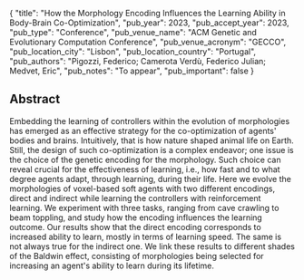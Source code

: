 {
  "title": "How the Morphology Encoding Influences the Learning Ability in Body-Brain Co-Optimization",
  "pub_year": 2023,
  "pub_accept_year": 2023,
  "pub_type": "Conference",
  "pub_venue_name": "ACM Genetic and Evolutionary Computation Conference",
  "pub_venue_acronym": "GECCO",
  "pub_location_city": "Lisbon",
  "pub_location_country": "Portugal",
  "pub_authors": "Pigozzi, Federico; Camerota Verdù, Federico Julian; Medvet, Eric",
  "pub_notes": "To appear",
  "pub_important": false
}

## Abstract
Embedding the learning of controllers within the evolution of morphologies has emerged as an effective strategy for the co-optimization of agents' bodies and brains. Intuitively, that is how nature shaped animal life on Earth. Still, the design of such co-optimization is a complex endeavor; one issue is the choice of the genetic encoding for the morphology. Such choice can reveal crucial for the effectiveness of learning, i.e., how fast and to what degree agents adapt, through learning, during their life. Here we evolve the morphologies of voxel-based soft agents with two different encodings, direct and indirect while learning the controllers with reinforcement learning. We experiment with three tasks, ranging from cave crawling to beam toppling, and study how the encoding influences the learning outcome. Our results show that the direct encoding corresponds to increased ability to learn, mostly in terms of learning speed. The same is not always true for the indirect one. We link these results to different shades of the Baldwin effect, consisting of morphologies being selected for increasing an agent's ability to learn during its lifetime.
